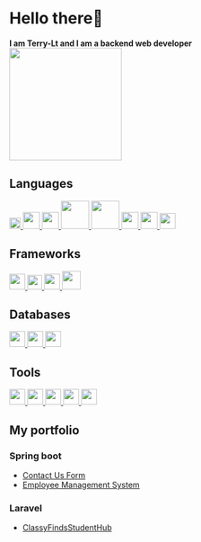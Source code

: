 <h1>Hello there👋</h1>
<b>I am Terry-Lt and I am a backend web developer</b>
<img src="https://media.tenor.com/k_FD58xnsicAAAAi/work-internet.gif" width="200"></img>
<h2>Languages</h2>
<div>
<!--Java-->
<a href="https://www.java.com/en/">
<img width="20" src="https://upload.wikimedia.org/wikipedia/en/thumb/3/30/Java_programming_language_logo.svg/1200px-Java_programming_language_logo.svg.png"></img>
</a>
<!--C#-->
<a href="https://learn.microsoft.com/en-us/dotnet/csharp/">
<img width="30" src="https://cdn.coursehunter.net/category/c-sharp-c.png"></img>
</a>
<!--Python-->
<a href="https://www.python.org/">
<img width="30" src="https://upload.wikimedia.org/wikipedia/commons/thumb/c/c3/Python-logo-notext.svg/1200px-Python-logo-notext.svg.png"></img>
</a>
<!--PHP-->
<a href="https://www.php.net/">
<img width="50" src="https://upload.wikimedia.org/wikipedia/commons/thumb/2/27/PHP-logo.svg/1200px-PHP-logo.svg.png"></img>
</a>
<!--SQL-->
<a href="https://en.wikipedia.org/wiki/SQL">
<img width="50" src="https://i0.wp.com/learn.onemonth.com/wp-content/uploads/2019/07/image2-1.png?fit=600%2C315&ssl=1"></img>
</a>
<!--JS-->
<a href="https://developer.mozilla.org/en-US/docs/Web/JavaScript">
<img width="30" src="https://upload.wikimedia.org/wikipedia/commons/thumb/9/99/Unofficial_JavaScript_logo_2.svg/1200px-Unofficial_JavaScript_logo_2.svg.png"></img>
</a>
<!--Html-->
<a href="https://developer.mozilla.org/en-US/docs/Web/HTML">
<img width="30" src="https://cdn-icons-png.flaticon.com/512/732/732212.png"></img>
<!--CSS-->
<a href="https://developer.mozilla.org/en-US/docs/Web/CSS">
<img width="28" src="https://upload.wikimedia.org/wikipedia/commons/thumb/d/d5/CSS3_logo_and_wordmark.svg/1200px-CSS3_logo_and_wordmark.svg.png"></img>
</a>
</div>

<h2>Frameworks</h2>
<div>
<!--Spring boot-->
<a href="https://spring.io/projects/spring-boot">
<img width="28" src="https://images.ctfassets.net/gt6dp23g0g38/5DqlQtFKecFlkqQ8YGDT2p/aa945b648f44dd872e9a1b89f7d203ef/springboot.png"></img>
</a>
<!--Laravel-->
<a href="https://laravel.com/">
<img width="26" src="https://upload.wikimedia.org/wikipedia/commons/thumb/9/9a/Laravel.svg/1200px-Laravel.svg.png"></img>
</a>
<!--Vue 3-->
<a href="https://vuejs.org/">
<img width="28" src="https://upload.wikimedia.org/wikipedia/commons/thumb/9/95/Vue.js_Logo_2.svg/1200px-Vue.js_Logo_2.svg.png"></img>
</a>
<!--Boostrap 5-->
<a href="https://getbootstrap.com/">
<img width="33" src="https://upload.wikimedia.org/wikipedia/commons/thumb/b/b2/Bootstrap_logo.svg/800px-Bootstrap_logo.svg.png"></img>
</a>
</div>

<h2>Databases</h2>

<div>
<!--Mysql-->
<a href="https://www.mysql.com/">
<img width="28" src="https://pipedream.com/s.v0/app_1YMhwo/logo/orig"></img>
</a>
<!--Postgresql-->
<a href="https://www.postgresql.org/">
<img width="28" src="https://upload.wikimedia.org/wikipedia/commons/thumb/2/29/Postgresql_elephant.svg/1200px-Postgresql_elephant.svg.png"></img>
</a>
<!--Microsoft SQL Server-->
<a href="https://www.microsoft.com/en-us/sql-server/sql-server-downloads">
<img width="28" src="https://www.edureka.co/blog/wp-content/uploads/2019/10/logo.png"></img>
</a>

</div>
<h2>Tools</h2>

<div>
<!--VS code-->
<a href="https://code.visualstudio.com/">
<img width="28" src="https://upload.wikimedia.org/wikipedia/commons/thumb/9/9a/Visual_Studio_Code_1.35_icon.svg/1200px-Visual_Studio_Code_1.35_icon.svg.png"></img>
</a>
<!--Visual Studio-->
<a href="https://visualstudio.microsoft.com/">
<img width="28" src="https://upload.wikimedia.org/wikipedia/commons/thumb/2/2c/Visual_Studio_Icon_2022.svg/1200px-Visual_Studio_Icon_2022.svg.png"></img>
</a>
<!--Postman-->
<a href="https://www.postman.com/">
<img width="28" src="https://yt3.googleusercontent.com/X-rhKMndFm9hT9wIaJns1StBfGbFdLTkAROwm4UZ3n9ucrBky5CFIeeZhSszFXBgQjItzCD0SA=s900-c-k-c0x00ffffff-no-rj"></img>
</a>
<!--Git-->
<a href="https://git-scm.com/">
<img width="28" src="https://upload.wikimedia.org/wikipedia/commons/thumb/3/3f/Git_icon.svg/2048px-Git_icon.svg.png"></img>
</a>
<!--Wsl 2-->
<a href="https://learn.microsoft.com/en-us/windows/wsl/">
<img width="28" src="https://upload.wikimedia.org/wikipedia/commons/thumb/3/35/Tux.svg/1200px-Tux.svg.png"></img>
</a>
</div>
<h2>My portfolio</h2>

<h3>Spring boot</h3>
<ul>

<li>
<a href="https://github.com/Terry-LT/Contact-Us-Spring-Boot-Vue">Contact Us Form</a>
</li>

<li>
<a href="https://github.com/Terry-LT/Employee-Management-System">Employee Management System</a>
</li>

</ul>

<h3>Laravel</h3>
<ul>

<li>
<a href="#">ClassyFindsStudentHub</a>
</li>

</ul>

